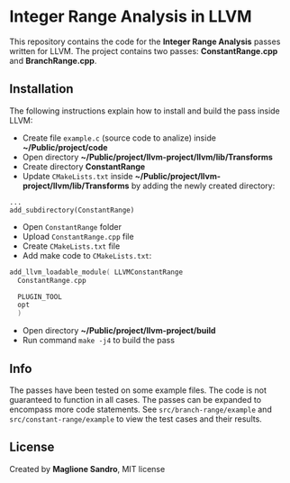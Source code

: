 # Integer Range Analysis in LLVM
This repository contains the code for the **Integer Range Analysis** passes written for LLVM.
The project contains two passes: **ConstantRange.cpp** and **BranchRange.cpp**.

## Installation
The following instructions explain how to install and build the pass inside LLVM:
- Create file `example.c` (source code to analize) inside **~/Public/project/code**
- Open directory **~/Public/project/llvm-project/llvm/lib/Transforms**
- Create directory **ConstantRange**
- Update `CMakeLists.txt` inside **~/Public/project/llvm-project/llvm/lib/Transforms** by adding the newly created directory:
```
...
add_subdirectory(ConstantRange)
```
- Open `ConstantRange` folder
- Upload `ConstantRange.cpp` file
- Create `CMakeLists.txt` file
- Add make code to `CMakeLists.txt`:
```cpp
add_llvm_loadable_module( LLVMConstantRange
  ConstantRange.cpp

  PLUGIN_TOOL
  opt
  )
```
- Open directory **~/Public/project/llvm-project/build**
- Run command `make -j4` to build the pass

## Info
The passes have been tested on some example files. The code is not guaranteed to function in all cases. The passes can be expanded to encompass more code statements. See `src/branch-range/example` and `src/constant-range/example` to view the test cases and their results.

## License
Created by **Maglione Sandro**, MIT license